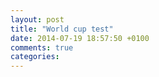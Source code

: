 ```yaml
---
layout: post
title: "World cup test"
date: 2014-07-19 18:57:50 +0100
comments: true
categories: 
---
```


